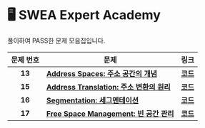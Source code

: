 # 🖥️ SWEA Expert Academy

풀이하여 PASS한 문제 모음집입니다.

 |  문제 번호  |  문제  |   링크    | 
  | :----: |  ----  |   :----:  |
  |**13**|**[Address Spaces:  주소 공간의 개념](https://pages.cs.wisc.edu/~remzi/OSTEP/Korean/13-vm-intro.pdf)**| **[코드](https://github.com/SSAFY1010/computer-science-study/blob/main/OS/Week02/13.%20Address%20Spaces.md)**|
  |**15**|**[Address Translation:  주소 변환의 원리](https://pages.cs.wisc.edu/~remzi/OSTEP/Korean/15-vm-mechanism.pdf)**| **[코드](https://github.com/SSAFY1010/computer-science-study/blob/main/OS/Week02/15.%20Address%20Translation.md)**
  |**16**|**[Segmentation:  세그멘테이션](https://pages.cs.wisc.edu/~remzi/OSTEP/Korean/16-vm-segmentation.pdf)**| **[코드](https://github.com/SSAFY1010/computer-science-study/blob/main/OS/Week02/16.%20Segmentation.md)**
  |**17**|**[Free Space Management:  빈 공간 관리](https://pages.cs.wisc.edu/~remzi/OSTEP/Korean/17-vm-freespace.pdf)**| **[코드](https://github.com/SSAFY1010/computer-science-study/blob/main/OS/Week02/17.%20Free%20Space%20Management.md)**
